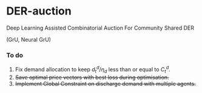 # DER-auction
Deep Learning Assisted Combinatorial Auction For Community Shared DER

(GrU, Neural GrU)

### To do
1. Fix demand allocation to keep $d^d_t / \eta_d$ less than or equal to $C^d_t$.
2. ~~Save optimal price vectors with best loss during optimisation.~~
3. ~~Implement Global Constraint on discharge demand with multiple agents.~~
